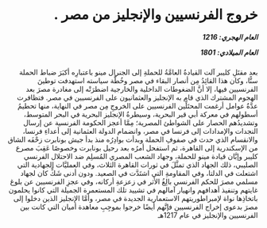 <h1 dir="rtl">خروج الفرنسيين والإنجليز من مصر .</h1>

<h5 dir="rtl">العام الهجري:  1216

العام الميلادي: 1801

</h5>

<p dir="rtl">بعد مقتَلِ كليبر آلت القيادةُ العامَّةُ للحملةِ إلى الجنرال مينو باعتبارِه أكبَرَ ضباط الحملة سنًّا، وكان هذا القائِدُ مِن أنصار البقاء في مصر وخُطَّة سياسته استهدفت توطينَ الفرنسيين فيها، إلا أنَّ الضغوطات الداخلية والخارجية اضطرَتْه إلى مغادرة مصرَ بعد الهجوم المشترك الذي قام به الإنجليز والعثمانيون على الفرنسيين في مصر. فتظافرت عدَّةُ عوامل أرغمت المحتَلِّين الفرنسيين على الخروجِ مِن مصر في النهاية، منها تحطيمُ أسطولهم في معركة أبي قير البحرية، وسيطرةُ الإنجليز البحرية في البحر المتوسط، وتشديدُهم الحصار على الشواطئ المصرية؛ مِمَّا أعجز الحكومة الفرنسية عن إرسال النجدات والإمدادات إلى فرنسا في مصر، وانضمام الدولة العثمانية إلى أعداءِ فرنسا، والانقسام الذي حدث في صفوفِ الحملة وبدأت بوادِرُه منذ بدأ جيش بونابرت زحْفَه الشاق من الإسكندرية إلى القاهرة، ثم استفحل أمرُه بعد رحيل بونابرت وخصوصًا عَقِبَ مصرع كليبر وإبَّان قيادة مينو للحملة، وجهاد الشعب المصري المُسلِم ضد الاحتلال الفرنسي الصليبي، ذلك الجهاد الذي تمثَّلَ في ثورات القاهرة الثلاث، وفي العمليَّات الجهادية التي اشتعلت في الدلتا، وفي المقاومةِ التي اشتَدَّت في الصعيد. ودون أدنى شَكٍّ كان لجهاد مسلمي مصرَ للحكم الفرنسي بالِغُ الأثر في زعزعةِ أركانه، وفي عجزِ الفرنسيين عن بلوغ غايتهم وتنفيذ أهدافهم وانهيار آمالهم في تشييد تلك المستعمرة الجميلة التي كانوا يحلمون باتخاذِها نواة لإمبراطوريتهم الاستعمارية الجديدة في مصر، وأمَّا الإنجليز الذين دخلوا إلى مصرَ بدعوى إخراج الفرنسيين فإنَّهم أيضًا خرجوا بموجِبِ معاهدة أميان التي كانت بين الفرنسيين والإنجليز في عام 1217هـ</p></br>
